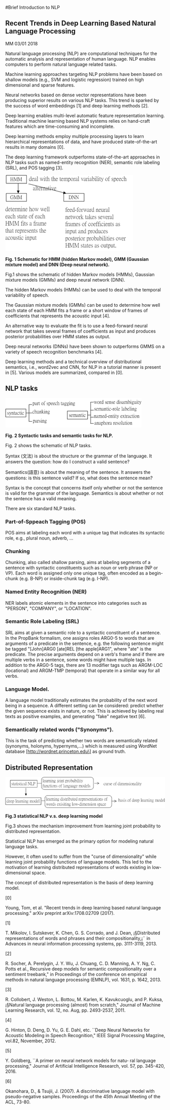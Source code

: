 #Brief Introduction to NLP

## Recent Trends in Deep Learning Based Natural Language Processing

MM 03/01 2018

Natural language processing (NLP) are computational techniques for the automatic analysis and representation of human language. NLP enables computers to perform natural language related tasks.

Machine learning approaches targeting NLP problems have been based on shallow models (e.g., SVM and logistic regression) trained on high dimensional and sparse features.

Neural networks based on dense vector representations have been producing superior results on various NLP tasks. This trend is sparked by the success of word embeddings [1] and deep learning methods [2].

Deep learning enables multi-level automatic feature representation learning.
Traditional machine learning based NLP systems relies on hand-craft features which are time-consuming and incomplete.

Deep learning methods employ multiple processing layers to learn hierarchical representations of data, and have produced state-of-the-art results in many domains [0].

The deep learning framework outperforms state-of-the-art approaches in NLP tasks such as named-entity recognition (NER), semantic role labeling (SRL), and POS tagging [3].

![](/assets/HMM_GMM_DNN_0325.png)

**Fig. 1 Schematic for HMM \(hidden Markov model\), GMM \(Gaussian mixture model\) and DNN \(Deep neural network\).**

Fig.1 shows the schematic of hidden Markov models (HMMs), Gaussian mixture models (GMMs) and deep neural network (DNN). 

The hidden Markov models (HMMs) can be used to deal with the temporal variability of speech.

The Gaussian mixture models (GMMs) can be used to determine how well each state of each HMM fits a frame or a short window of frames of coefficients that represents the acoustic input [4].

An alternative way to evaluate the fit is to use a feed-forward neural network that takes several frames of coefficients as input and produces posterior probabilities over HMM states as output.

Deep neural networks (DNNs) have been shown to outperforms GMMS on a variety of speech recognition benchmarks [4].

Deep learning methods and a technical overview of distributional semantics, i.e., word2vec and CNN, for NLP in a tutorial manner is present in [5]. Various models are summarized, compared in [0].

## NLP tasks

![](/assets/NLP_tasks_0325.png)

**Fig. 2 Syntactic tasks and semantic tasks for NLP.**

Fig. 2 shows the schematic of NLP tasks.

Syntax (文法) is about the structure or the grammar of the language. It answers the question: how do I construct a valid sentence?

Semantics(語意) is about the meaning of the sentence. It answers the questions: is this sentence valid? If so, what does the sentence mean?

Syntax is the concept that concerns itself only whether or not the sentence is valid for the grammar of the language.
Semantics is about whether or not the sentence has a valid meaning.

There are six standard NLP tasks.

### Part-of-Sppeach Tagging (POS)

POS aims at labeling each word with a unique tag that indicates its syntactic role, e.g., plural noun, adverb, ...

### Chunking

Chunking, also called shallow parsing, aims at labeling segments of a sentence with syntactic constituents such as noun or verb phrase (NP or VP). Each word is assigned only one unique tag, often encoded as a begin-chunk (e.g. B-NP) or inside-chunk tag (e.g. I-NP).

### Named Entity Recognition (NER)

NER labels atomic elements in the sentence into categories such as "PERSON", "COMPANY", or "LOCATION".

### Semantic Role Labeling (SRL)

SRL aims at given a semantic role to a syntactic constituent of a sentence.
In the PropBank formalism, one assigns roles ARG0-5 to words that are arguments of a predicate in the sentence, e.g. the following sentence might be tagged "[John]ARG0 [ate]REL [the apple]ARG1", where "ate" is the predicate. The precise arguments depend on a verb's frame and if there are multiple verbs in a sentence, some words might have multiple tags. In addition to the ARG0-5 tags, there are 13 modifier tags such as ARGM-LOC (locational) and ARGM-TMP (temporal) that operate in a similar way for all verbs.

### Language Model.

A language model traditionally estimates the probability of the next word being  in a sequence. A different setting can be considered: predict whether the given sequence exists in nature, or not. This is achieved by labeling real texts as positive examples, and generating "fake" negative text [6].

### Semantically related words ("Synonyms").

This is the task of predicting whether two words are semantically related (synonyms, holonyms, hypernyms,...) which is measured using WordNet database [http://wordnet.princeton.edu\] as ground truth.

## Distributed Representation

![](/assets/statistical_NLP_DNM_0325.png)

**Fig.3 statistical NLP  v.s. deep learning model**

Fig.3 shows the mechanism improvement from learning joint probability to distributed representation.

Statistical NLP has emerged as the primary option for modeling natural language tasks.

However, it often used to suffer from the "curse of dimensionality" while learning joint probability functions of language models. This led to the motivation of learning distributed representations of words existing in low-dimensional space.

The concept of distributed representation is the basis of deep learning model.

[0]

Young, Tom, et al. "Recent trends in deep learning based natural language processing." arXiv preprint arXiv:1708.02709 \(2017\).

[1]

T. Mikolov, I. Sutskever, K. Chen, G. S. Corrado, and J. Dean, ¡§Distributed representations of words and phrases and their compositionality,¡¨ in Advances in neural information processing systems, pp. 3111-3119, 2013.

[2]

R. Socher, A. Perelygin, J. Y. Wu, J. Chuang, C. D. Manning,
A. Y. Ng, C. Potts et al., Recursive deep models for semantic compositionality over a sentiment treebank," in Proceedings of the conference on empirical methods in natural language processing \(EMNLP\), vol. 1631, p. 1642, 2013.

[3]

R. Collobert, J. Weston, L. Bottou, M. Karlen, K. Kavukcuoglu, and P. Kuksa, ¡§Natural language processing \(almost\) from scratch," Journal of Machine Learning Research, vol. 12, no. Aug, pp. 2493-2537, 2011.

[4]

G. Hinton, D. Deng, D. Yu, G. E. Dahl, etc. \`\`Deep Neural Networks for Acoustic Modeling in Speech Recognition,"
IEEE Signal Processing Magzine, vol.82, November, 2012.

[5]

Y. Goldberg, \`\`A primer on neural network models for natu- ral language processing," Journal of Artificial Intelligence Research, vol. 57, pp. 345-420, 2016.

[6]

Okanohara, D., & Tsujii, J. \(2007\). A discriminative language model with pseudo-negative samples. Proceedings of the 45th Annual Meeting of the ACL, 73-80.

